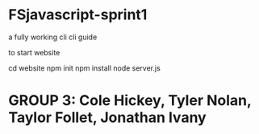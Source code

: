 # FSjavascript-sprint1
a fully working cli
cli guide 

to start website

cd website
npm init
npm install 
node server.js

# GROUP 3: Cole Hickey, Tyler Nolan, Taylor Follet, Jonathan Ivany
